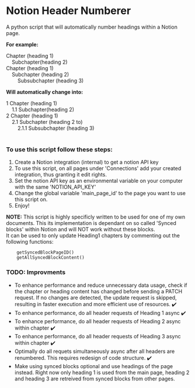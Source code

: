 # Notion Header Numberer
A python script that will automatically number headings within a Notion page.

**For example:**

Chapter (heading 1)  
&nbsp;&nbsp;&nbsp;&nbsp;Subchapter(heading 2)  
Chapter (heading 1)  
&nbsp;&nbsp;&nbsp;&nbsp;Subchapter (heading 2)  
&nbsp;&nbsp;&nbsp;&nbsp;&nbsp;&nbsp;&nbsp;&nbsp;Subsubchapter (heading 3)  
        
**Will automatically change into:**

1 Chapter (heading 1)  
&nbsp;&nbsp;&nbsp;&nbsp;1.1 Subchapter(heading 2)  
2 Chapter (heading 1)  
&nbsp;&nbsp;&nbsp;&nbsp;2.1 Subchapter (heading 2 to)  
&nbsp;&nbsp;&nbsp;&nbsp;&nbsp;&nbsp;&nbsp;&nbsp;2.1.1 Subsubchapter (heading 3) 
<br>
<br>

### To use this script follow these steps: 

1. Create a Notion integration (internal) to get a notion API key
2. To use this script, on all pages under 'Connections' add your created integration, thus granting it edit rights.
3. Set the notion API key as an environmental variable on your computer with the same 'NOTION_API_KEY'
4. Change the global variable 'main_page_id' to the page you want to use this script on.
5. Enjoy!

**NOTE:** This script is highly specificly written to be used for one of my own documents. This its implementation is dependant on so called 'Synced blocks' within Notion and will NOT work without these blocks.  
It can be used to only update Heading1 chapters by commenting out the following functions:  

        getSyncedBlockPageID()
        getAllSyncedBlockContent()

### TODO: Improvments

- To enhance performance and reduce unnecessary data usage, check if the chapter or heading content has changed before sending a PATCH request. If no changes are detected, the update request is skipped, resulting in faster execution and more efficient use of resources. ✔️
- To enhance performance, do all header requests of Heading 1 async ✔️
- To enhance performance, do all header requests of Heading 2 async within chapter ✔️
- To enhance performance, do all header requests of Heading 3 async within chapter ✔️
- Optimally do all requets simultaneously async after all headers are renumbered. This requires redesign of code structure. ✔️
- Make using synced blocks optional and use headings of the page instead. Right now only heading 1 is used from the main page, heading 2 and heading 3 are retreived from synced blocks from other pages.
